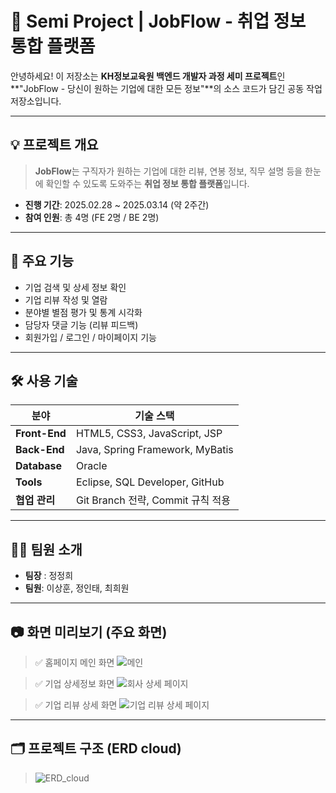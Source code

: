 # 🧩 Semi Project | JobFlow - 취업 정보 통합 플랫폼

안녕하세요! 이 저장소는 **KH정보교육원 백엔드 개발자 과정 세미 프로젝트**인  
**"JobFlow - 당신이 원하는 기업에 대한 모든 정보"**의 소스 코드가 담긴 공동 작업 저장소입니다.

---

## 💡 프로젝트 개요

> **JobFlow**는 구직자가 원하는 기업에 대한 리뷰, 연봉 정보, 직무 설명 등을 한눈에 확인할 수 있도록 도와주는 **취업 정보 통합 플랫폼**입니다.

- **진행 기간**: 2025.02.28 ~ 2025.03.14 (약 2주간)
- **참여 인원**: 총 4명 (FE 2명 / BE 2명)

---

## 🧪 주요 기능

- 기업 검색 및 상세 정보 확인
- 기업 리뷰 작성 및 열람
- 분야별 별점 평가 및 통계 시각화
- 담당자 댓글 기능 (리뷰 피드백)
- 회원가입 / 로그인 / 마이페이지 기능

---

## 🛠️ 사용 기술

| 분야 | 기술 스택 |
|------|-----------|
| **Front-End** | HTML5, CSS3, JavaScript, JSP |
| **Back-End**  | Java, Spring Framework, MyBatis |
| **Database**  | Oracle |
| **Tools**     | Eclipse, SQL Developer, GitHub |
| **협업 관리** | Git Branch 전략, Commit 규칙 적용 |

---

## 👩‍💻 팀원 소개

- **팀장** : 정정희
- **팀원**: 이상훈, 정인태, 최희원

---

## 📷 화면 미리보기 (주요 화면)

> ✅ 홈페이지 메인 화면
![메인](https://github.com/user-attachments/assets/14fb53d3-a355-4487-9e0b-1c35303fe441)

> ✅ 기업 상세정보 화면
![회사 상세 페이지](https://github.com/user-attachments/assets/312ce512-120f-42c7-ba34-1a664c7632e5)

> ✅ 기업 리뷰 상세 화면
![기업 리뷰 상세 페이지](https://github.com/user-attachments/assets/ff4248a5-4b27-4989-a2ce-50f4b4842c22)


---

## 🗂️ 프로젝트 구조 (ERD cloud)
> ![ERD_cloud](https://github.com/user-attachments/assets/f2288dff-7f1d-4f61-bcec-c156c1f95d5e)

